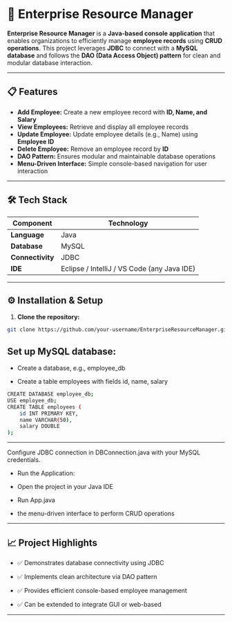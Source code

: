 # 🏢 Enterprise Resource Manager

**Enterprise Resource Manager** is a **Java-based console application** that enables organizations to efficiently manage **employee records** using **CRUD operations**. This project leverages **JDBC** to connect with a **MySQL database** and follows the **DAO (Data Access Object) pattern** for clean and modular database interaction.

---

## 📋 Features

-  **Add Employee:** Create a new employee record with **ID, Name, and Salary**  
-  **View Employees:** Retrieve and display all employee records  
-  **Update Employee:** Update employee details (e.g., Name) using **Employee ID**  
-  **Delete Employee:** Remove an employee record by **ID**  
-  **DAO Pattern:** Ensures modular and maintainable database operations  
-  **Menu-Driven Interface:** Simple console-based navigation for user interaction  

---

## 🛠 Tech Stack

| Component | Technology |
|-----------|------------|
| **Language** | Java |
| **Database** | MySQL |
| **Connectivity** | JDBC |
| **IDE** | Eclipse / IntelliJ / VS Code (any Java IDE) |

---

## ⚙️ Installation & Setup

1. **Clone the repository:**
```bash
git clone https://github.com/your-username/EnterpriseResourceManager.git
```
## Set up MySQL database:

- Create a database, e.g., employee_db

- Create a table employees with fields id, name, salary
```bash
CREATE DATABASE employee_db;
USE employee_db;
CREATE TABLE employees (
    id INT PRIMARY KEY,
    name VARCHAR(50),
    salary DOUBLE
);
```
---

Configure JDBC connection in DBConnection.java with your MySQL credentials.

- Run the Application:

- Open the project in your Java IDE

- Run App.java

- the menu-driven interface to perform CRUD operations
  
---

## 📈 Project Highlights

- ✅ Demonstrates database connectivity using JDBC

- ✅ Implements clean architecture via DAO pattern

- ✅ Provides efficient console-based employee management

- ✅ Can be extended to integrate GUI or web-based
  
---
